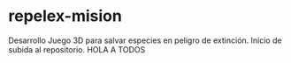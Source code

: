 # repelex-mision
Desarrollo Juego 3D para salvar especies en peligro de extinción.
Inicio de subida al repositorio.
HOLA A TODOS
